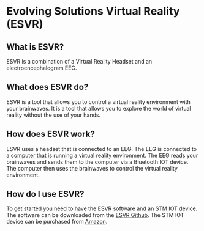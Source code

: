 # Evolving Solutions Virtual Reality (ESVR)

## What is ESVR?
ESVR is a combination of a Virtual Reality Headset and an electroencephalogram EEG.

## What does ESVR do?
ESVR is a tool that allows you to control a virtual reality environment with your brainwaves. It is a tool that allows you to explore the world of virtual reality without the use of your hands.

## How does ESVR work?
ESVR uses a headset that is connected to an EEG. The EEG is connected to a computer that is running a virtual reality environment. The EEG reads your brainwaves and sends them to the computer via a Bluetooth IOT device. The computer then uses the brainwaves to control the virtual reality environment.

## How do I use ESVR?
To get started you need to have the ESVR software and an STM IOT device. The software can be downloaded from the [ESVR Github](https://github.com/evolving-reality/esvr-software.git). The STM IOT device can be purchased from [Amazon](https://www.amazon.com/STM32-Bluetooth-Module-Bluetooth-Communication/dp/B01N9QZQ3G/ref=sr_1_1?ie=UTF8&qid=1519780003&sr=8-1&keywords=stm32+iot+device).

